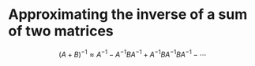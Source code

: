 # Approximating the inverse of a sum of two matrices

$$
(A + B)^{-1} \approx A^{-1} - A^{-1}BA^{-1} + A^{-1}BA^{-1}BA^{-1} - \cdots
$$
